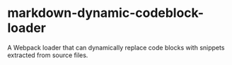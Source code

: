 # markdown-dynamic-codeblock-loader
A Webpack loader that can dynamically replace code blocks with snippets extracted from source files.

